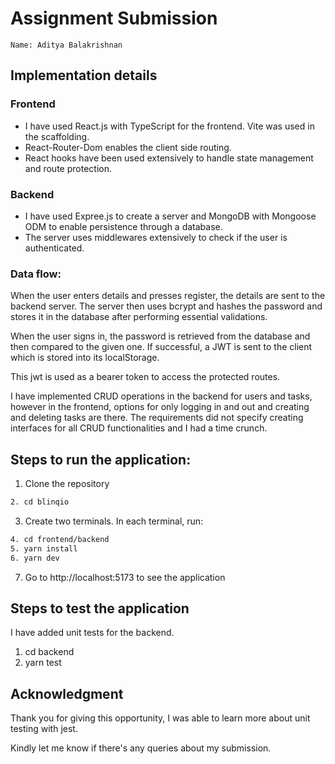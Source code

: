 # Assignment Submission
`Name: Aditya Balakrishnan`

## Implementation details

### Frontend

- I have used React.js with TypeScript for the frontend. Vite was used in the scaffolding.
- React-Router-Dom enables the client side routing. 
- React hooks have been used extensively to handle state management and route protection.

### Backend

- I have used Expree.js to create a server and MongoDB with Mongoose ODM to enable persistence through a database.
- The server uses middlewares extensively to check if the user is authenticated.

### Data flow:

When the user enters details and presses register, the details are sent to the backend server. The server then uses bcrypt and hashes the password and stores it in the database after performing essential validations.

When the user signs in, the password is retrieved from the database and then compared to the given one. If successful, a JWT is sent to the client which is stored into its localStorage.

This jwt is used as a bearer token to access the protected routes.

I have implemented CRUD operations in the backend for users and tasks, however in the frontend, options for only logging in and out and creating and deleting tasks are there. The requirements did not specify creating interfaces for all CRUD functionalities and I had a time crunch.


## Steps to run the application:

1. Clone the repository
```bash
2. cd blinqio
```
3. Create two terminals. In each terminal, run:
```bash
4. cd frontend/backend
5. yarn install
6. yarn dev
```
7. Go to http://localhost:5173 to see the application

## Steps to test the application

I have added unit tests for the backend.

1. cd backend
2. yarn test

## Acknowledgment

Thank you for giving this opportunity, I was able to learn more about unit testing with jest.

Kindly let me know if there's any queries about my submission.